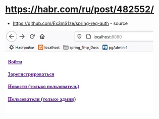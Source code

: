 # https://habr.com/ru/post/482552/

- https://github.com/Ex3mS1ze/spring-reg-auth - source

![Screenshot_1](img/Screenshot_1.jpg)